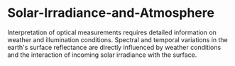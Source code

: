 # Solar-Irradiance-and-Atmosphere
Interpretation of optical measurements requires detailed information on weather and illumination conditions. Spectral and temporal variations in the earth's surface reflectance are directly influenced by weather conditions and the interaction of incoming solar irradiance with the surface.
